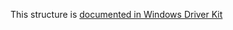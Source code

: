 This structure is [documented in Windows Driver Kit](https://learn.microsoft.com/en-us/windows-hardware/drivers/ddi/wdm/ns-wdm-_counted_reason_context)
